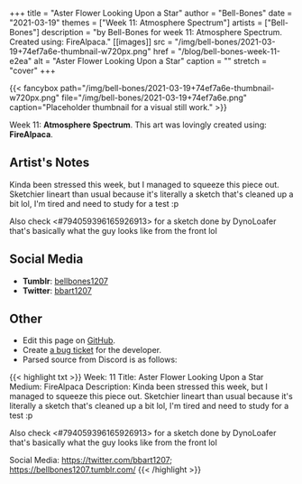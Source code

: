 +++
title =       "Aster Flower Looking Upon a Star"
author =      "Bell-Bones"
date =        "2021-03-19"
themes =      ["Week 11: Atmosphere Spectrum"]
artists =     ["Bell-Bones"]
description = "by Bell-Bones for week 11: Atmosphere Spectrum. Created using: FireAlpaca."
[[images]]
      src = "/img/bell-bones/2021-03-19+74ef7a6e-thumbnail-w720px.png"
      href = "/blog/bell-bones-week-11-e2ea"
      alt = "Aster Flower Looking Upon a Star"
      caption = ""
      stretch = "cover"
+++

{{< fancybox path="/img/bell-bones/2021-03-19+74ef7a6e-thumbnail-w720px.png" file="/img/bell-bones/2021-03-19+74ef7a6e.png" caption="Placeholder thumbnail for a visual still work." >}}


Week 11: **Atmosphere Spectrum**. This art was lovingly created using: **FireAlpaca**.

## Artist's Notes

Kinda been stressed this week, but I managed to squeeze this piece out. Sketchier lineart than usual because it's literally a sketch that's cleaned up a bit lol, I'm tired and need to study for a test :p 

Also check <#794059396165926913> for a sketch done by DynoLoafer that's basically what the guy looks like from the front lol

## Social Media

- **Tumblr**: <a href='https://bellbones1207.tumblr.com' target='_blank'>bellbones1207</a>
- **Twitter**: <a href='https://twitter.com/bbart1207' target='_blank'>bbart1207</a>

## Other

- Edit this page on [GitHub](https://github.com/teaminkling/web-refresh/edit/main/content/blog/bell-bones-week-11-e2ea.md).
- Create [a bug ticket](https://github.com/teaminkling/web-refresh/issues/new?assignees=&labels=bug&template=problem-report.md&title=) for the developer.
- Parsed source from Discord is as follows:

{{< highlight txt >}}
Week: 11
Title: Aster Flower Looking Upon a Star
Medium: FireAlpaca
Description: Kinda been stressed this week, but I managed to squeeze this piece out. Sketchier lineart than usual because it's literally a sketch that's cleaned up a bit lol, I'm tired and need to study for a test :p 

Also check <#794059396165926913> for a sketch done by DynoLoafer that's basically what the guy looks like from the front lol

Social Media: https://twitter.com/bbart1207; https://bellbones1207.tumblr.com/
{{< /highlight >}}